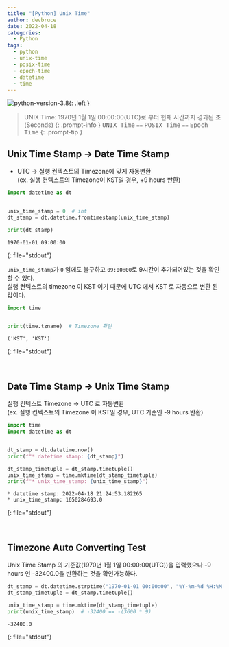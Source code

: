 ```yaml
---
title: "[Python] Unix Time"
author: devbruce
date: 2022-04-18
categories:
  - Python
tags:
  - python
  - unix-time
  - posix-time
  - epoch-time
  - datetime
  - time
---
```


![python-version-3.8](https://img.shields.io/badge/Python-3.8-blue.svg?logo=python&logoColor=white){: .left }
<br>

> UNIX Time: 1970년 1월 1일 00:00:00(UTC)로 부터 현재 시간까지 경과된 초(Seconds)
{: .prompt-info }
> <kbd>UNIX Time</kbd> `==` <kbd>POSIX Time</kbd> `==` <kbd>Epoch Time</kbd>
{: .prompt-tip }

## Unix Time Stamp → Date Time Stamp

- UTC → 실행 컨텍스트의 Timezone에 맞게 자동변환  
(ex. 실행 컨텍스트의 Timezone이 KST일 경우, +9 hours 반환)

```python
import datetime as dt


unix_time_stamp = 0  # int
dt_stamp = dt.datetime.fromtimestamp(unix_time_stamp)

print(dt_stamp)
```

```text
1970-01-01 09:00:00
```
{: file="stdout"}

`unix_time_stamp`가 `0` 임에도 불구하고 `09:00:00`로 9시간이 추가되어있는 것을 확인할 수 있다.  
실행 컨텍스트의 timezone 이 KST 이기 때문에 UTC 에서 KST 로 자동으로 변환 된 값이다.

```python
import time


print(time.tzname)  # Timezone 확인
```

```text
('KST', 'KST')
```
{: file="stdout"}

<br>

## Date Time Stamp → Unix Time Stamp

실행 컨텍스트 Timezone → UTC 로 자동변환  
(ex. 실행 컨텍스트의 Timezone 이 KST일 경우, UTC 기준인 -9 hours 반환)

```python
import time
import datetime as dt


dt_stamp = dt.datetime.now()
print(f"* datetime stamp: {dt_stamp}")

dt_stamp_timetuple = dt_stamp.timetuple()
unix_time_stamp = time.mktime(dt_stamp_timetuple)
print(f"* unix_time_stamp: {unix_time_stamp}")
```

```text
* datetime stamp: 2022-04-18 21:24:53.182265
* unix_time_stamp: 1650284693.0
```
{: file="stdout"}

<br>

## Timezone Auto Converting Test

Unix Time Stamp 의 기준값(1970년 1월 1일 00:00:00(UTC))을 입력했으나 -9 hours 인 -32400.0을 반환하는 것을 확인가능하다.

```python
dt_stamp = dt.datetime.strptime("1970-01-01 00:00:00", "%Y-%m-%d %H:%M:%S")
dt_stamp_timetuple = dt_stamp.timetuple()

unix_time_stamp = time.mktime(dt_stamp_timetuple)
print(unix_time_stamp)  # -32400 == -(3600 * 9)
```

```text
-32400.0
```
{: file="stdout"}
